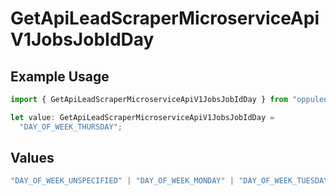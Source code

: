 # GetApiLeadScraperMicroserviceApiV1JobsJobIdDay

## Example Usage

```typescript
import { GetApiLeadScraperMicroserviceApiV1JobsJobIdDay } from "oppulence-backend-sdk/models/operations";

let value: GetApiLeadScraperMicroserviceApiV1JobsJobIdDay =
  "DAY_OF_WEEK_THURSDAY";
```

## Values

```typescript
"DAY_OF_WEEK_UNSPECIFIED" | "DAY_OF_WEEK_MONDAY" | "DAY_OF_WEEK_TUESDAY" | "DAY_OF_WEEK_WEDNESDAY" | "DAY_OF_WEEK_THURSDAY" | "DAY_OF_WEEK_FRIDAY" | "DAY_OF_WEEK_SATURDAY" | "DAY_OF_WEEK_SUNDAY"
```